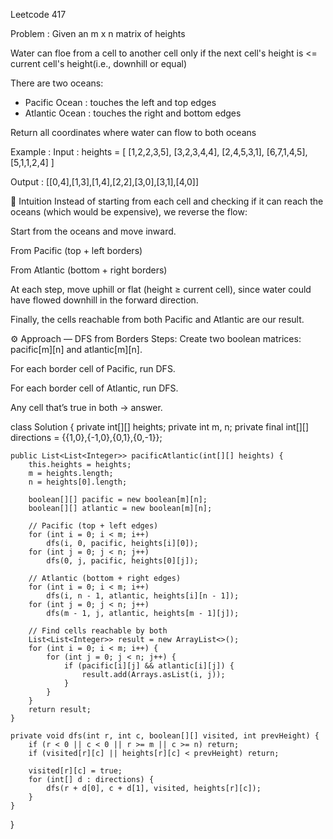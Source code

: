 Leetcode 417

Problem : 
Given an m x n matrix of heights

Water can floe from a cell to another cell only if the next cell's height is <= current cell's height(i.e., downhill or equal)

There are two oceans:
- Pacific Ocean : touches the left and top edges
- Atlantic Ocean : touches the right and bottom edges

Return all coordinates where water can flow to both oceans

Example :
Input :
heights = [
  [1,2,2,3,5],
  [3,2,3,4,4],
  [2,4,5,3,1],
  [6,7,1,4,5],
  [5,1,1,2,4]
]

Output : 
[[0,4],[1,3],[1,4],[2,2],[3,0],[3,1],[4,0]]


🧠 Intuition
Instead of starting from each cell and checking if it can reach the oceans (which would be expensive), we reverse the flow:

Start from the oceans and move inward.

From Pacific (top + left borders)

From Atlantic (bottom + right borders)

At each step, move uphill or flat (height ≥ current cell), since water could have flowed downhill in the forward direction.

Finally, the cells reachable from both Pacific and Atlantic are our result.

⚙️ Approach — DFS from Borders
Steps:
Create two boolean matrices:
pacific[m][n] and atlantic[m][n].

For each border cell of Pacific, run DFS.

For each border cell of Atlantic, run DFS.

Any cell that’s true in both → answer.

class Solution {
    private int[][] heights;
    private int m, n;
    private final int[][] directions = {{1,0},{-1,0},{0,1},{0,-1}};

    public List<List<Integer>> pacificAtlantic(int[][] heights) {
        this.heights = heights;
        m = heights.length;
        n = heights[0].length;

        boolean[][] pacific = new boolean[m][n];
        boolean[][] atlantic = new boolean[m][n];

        // Pacific (top + left edges)
        for (int i = 0; i < m; i++)
            dfs(i, 0, pacific, heights[i][0]);
        for (int j = 0; j < n; j++)
            dfs(0, j, pacific, heights[0][j]);

        // Atlantic (bottom + right edges)
        for (int i = 0; i < m; i++)
            dfs(i, n - 1, atlantic, heights[i][n - 1]);
        for (int j = 0; j < n; j++)
            dfs(m - 1, j, atlantic, heights[m - 1][j]);

        // Find cells reachable by both
        List<List<Integer>> result = new ArrayList<>();
        for (int i = 0; i < m; i++) {
            for (int j = 0; j < n; j++) {
                if (pacific[i][j] && atlantic[i][j]) {
                    result.add(Arrays.asList(i, j));
                }
            }
        }
        return result;
    }

    private void dfs(int r, int c, boolean[][] visited, int prevHeight) {
        if (r < 0 || c < 0 || r >= m || c >= n) return;
        if (visited[r][c] || heights[r][c] < prevHeight) return;

        visited[r][c] = true;
        for (int[] d : directions) {
            dfs(r + d[0], c + d[1], visited, heights[r][c]);
        }
    }
}
